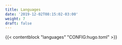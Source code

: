 ```yaml
---
title: Languages
date: '2019-12-02T08:15:02-03:00'
weight: 7
draft: false
---
```


{{< contentblock "languages" "CONFIG:hugo.toml" >}}
